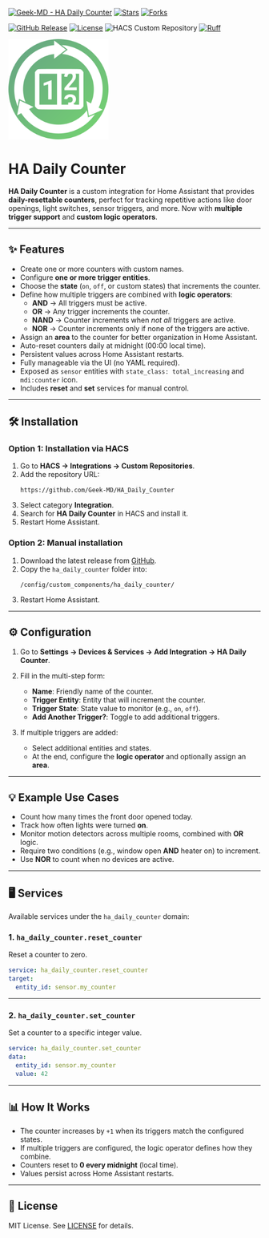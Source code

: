 [![Geek-MD - HA Daily Counter](https://img.shields.io/static/v1?label=Geek-MD&message=HA%20Daily%20Counter&color=blue&logo=github)](https://github.com/Geek-MD/HA_Daily_Counter)
[![Stars](https://img.shields.io/github/stars/Geek-MD/HA_Daily_Counter?style=social)](https://github.com/Geek-MD/HA_Daily_Counter)
[![Forks](https://img.shields.io/github/forks/Geek-MD/HA_Daily_Counter?style=social)](https://github.com/Geek-MD/HA_Daily_Counter)

[![GitHub Release](https://img.shields.io/github/release/Geek-MD/HA_Daily_Counter?include_prereleases&sort=semver&color=blue)](https://github.com/Geek-MD/HA_Daily_Counter/releases)
[![License](https://img.shields.io/badge/License-MIT-blue)](#license)
![HACS Custom Repository](https://img.shields.io/badge/HACS-Custom%20Repository-blue)
[![Ruff](https://github.com/Geek-MD/HA_Daily_Counter/actions/workflows/ci.yaml/badge.svg?branch=main&label=Ruff)](https://github.com/Geek-MD/HA_Daily_Counter/actions/workflows/ci.yaml)

<img width="200" height="200" alt="image" src="https://github.com/Geek-MD/HA_Daily_Counter/blob/main/icon.png?raw=true" />

# HA Daily Counter

**HA Daily Counter** is a custom integration for Home Assistant that provides **daily-resettable counters**, perfect for tracking repetitive actions like door openings, light switches, sensor triggers, and more. Now with **multiple trigger support** and **custom logic operators**.

---

## ✨ Features

- Create one or more counters with custom names.  
- Configure **one or more trigger entities**.  
- Choose the **state** (`on`, `off`, or custom states) that increments the counter.  
- Define how multiple triggers are combined with **logic operators**:  
  - **AND** → All triggers must be active.  
  - **OR** → Any trigger increments the counter.  
  - **NAND** → Counter increments when *not all* triggers are active.  
  - **NOR** → Counter increments only if none of the triggers are active.  
- Assign an **area** to the counter for better organization in Home Assistant.  
- Auto-reset counters daily at midnight (00:00 local time).  
- Persistent values across Home Assistant restarts.  
- Fully manageable via the UI (no YAML required).  
- Exposed as `sensor` entities with `state_class: total_increasing` and `mdi:counter` icon.  
- Includes **reset** and **set** services for manual control.  

---

## 🛠 Installation

### Option 1: Installation via HACS
1. Go to **HACS → Integrations → Custom Repositories**.  
2. Add the repository URL:  
   ```
   https://github.com/Geek-MD/HA_Daily_Counter
   ```
3. Select category **Integration**.  
4. Search for **HA Daily Counter** in HACS and install it.  
5. Restart Home Assistant.  

### Option 2: Manual installation
1. Download the latest release from [GitHub](https://github.com/Geek-MD/HA_Daily_Counter/releases).  
2. Copy the `ha_daily_counter` folder into:  
   ```
   /config/custom_components/ha_daily_counter/
   ```
3. Restart Home Assistant.  

---

## ⚙️ Configuration

1. Go to **Settings → Devices & Services → Add Integration → HA Daily Counter**.  
2. Fill in the multi-step form:  
   - **Name**: Friendly name of the counter.  
   - **Trigger Entity**: Entity that will increment the counter.  
   - **Trigger State**: State value to monitor (e.g., `on`, `off`).  
   - **Add Another Trigger?**: Toggle to add additional triggers.  

3. If multiple triggers are added:  
   - Select additional entities and states.  
   - At the end, configure the **logic operator** and optionally assign an **area**.  

---

## 💡 Example Use Cases

- Count how many times the front door opened today.  
- Track how often lights were turned **on**.  
- Monitor motion detectors across multiple rooms, combined with **OR** logic.  
- Require two conditions (e.g., window open **AND** heater on) to increment.  
- Use **NOR** to count when no devices are active.  

---

## 🖥 Services

Available services under the `ha_daily_counter` domain:

### 1. `ha_daily_counter.reset_counter`
Reset a counter to zero.

```yaml
service: ha_daily_counter.reset_counter
target:
  entity_id: sensor.my_counter
```

---

### 2. `ha_daily_counter.set_counter`
Set a counter to a specific integer value.

```yaml
service: ha_daily_counter.set_counter
data:
  entity_id: sensor.my_counter
  value: 42
```

---

## 📊 How It Works

- The counter increases by `+1` when its triggers match the configured states.  
- If multiple triggers are configured, the logic operator defines how they combine.  
- Counters reset to **0 every midnight** (local time).  
- Values persist across Home Assistant restarts.  

---

## 📜 License
MIT License. See [LICENSE](LICENSE) for details.  
